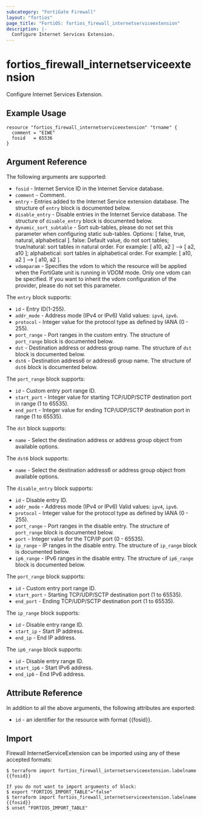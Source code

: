 ```yaml
---
subcategory: "FortiGate Firewall"
layout: "fortios"
page_title: "FortiOS: fortios_firewall_internetserviceextension"
description: |-
  Configure Internet Services Extension.
---
```


# fortios_firewall_internetserviceextension
Configure Internet Services Extension.

## Example Usage

```hcl
resource "fortios_firewall_internetserviceextension" "trname" {
  comment = "EIWE"
  fosid   = 65536
}
```

## Argument Reference

The following arguments are supported:

* `fosid` - Internet Service ID in the Internet Service database.
* `comment` - Comment.
* `entry` - Entries added to the Internet Service extension database. The structure of `entry` block is documented below.
* `disable_entry` - Disable entries in the Internet Service database. The structure of `disable_entry` block is documented below.
* `dynamic_sort_subtable` - Sort sub-tables, please do not set this parameter when configuring static sub-tables. Options: [ false, true, natural, alphabetical ]. false: Default value, do not sort tables; true/natural: sort tables in natural order. For example: [ a10, a2 ] --> [ a2, a10 ]; alphabetical: sort tables in alphabetical order. For example: [ a10, a2 ] --> [ a10, a2 ].
* `vdomparam` - Specifies the vdom to which the resource will be applied when the FortiGate unit is running in VDOM mode. Only one vdom can be specified. If you want to inherit the vdom configuration of the provider, please do not set this parameter.

The `entry` block supports:

* `id` - Entry ID(1-255).
* `addr_mode` - Address mode (IPv4 or IPv6) Valid values: `ipv4`, `ipv6`.
* `protocol` - Integer value for the protocol type as defined by IANA (0 - 255).
* `port_range` - Port ranges in the custom entry. The structure of `port_range` block is documented below.
* `dst` - Destination address or address group name. The structure of `dst` block is documented below.
* `dst6` - Destination address6 or address6 group name. The structure of `dst6` block is documented below.

The `port_range` block supports:

* `id` - Custom entry port range ID.
* `start_port` - Integer value for starting TCP/UDP/SCTP destination port in range (1 to 65535).
* `end_port` - Integer value for ending TCP/UDP/SCTP destination port in range (1 to 65535).

The `dst` block supports:

* `name` - Select the destination address or address group object from available options.

The `dst6` block supports:

* `name` - Select the destination address6 or address group object from available options.

The `disable_entry` block supports:

* `id` - Disable entry ID.
* `addr_mode` - Address mode (IPv4 or IPv6) Valid values: `ipv4`, `ipv6`.
* `protocol` - Integer value for the protocol type as defined by IANA (0 - 255).
* `port_range` - Port ranges in the disable entry. The structure of `port_range` block is documented below.
* `port` - Integer value for the TCP/IP port (0 - 65535).
* `ip_range` - IP ranges in the disable entry. The structure of `ip_range` block is documented below.
* `ip6_range` - IPv6 ranges in the disable entry. The structure of `ip6_range` block is documented below.

The `port_range` block supports:

* `id` - Custom entry port range ID.
* `start_port` - Starting TCP/UDP/SCTP destination port (1 to 65535).
* `end_port` - Ending TCP/UDP/SCTP destination port (1 to 65535).

The `ip_range` block supports:

* `id` - Disable entry range ID.
* `start_ip` - Start IP address.
* `end_ip` - End IP address.

The `ip6_range` block supports:

* `id` - Disable entry range ID.
* `start_ip6` - Start IPv6 address.
* `end_ip6` - End IPv6 address.


## Attribute Reference

In addition to all the above arguments, the following attributes are exported:
* `id` - an identifier for the resource with format {{fosid}}.

## Import

Firewall InternetServiceExtension can be imported using any of these accepted formats:
```
$ terraform import fortios_firewall_internetserviceextension.labelname {{fosid}}

If you do not want to import arguments of block:
$ export "FORTIOS_IMPORT_TABLE"="false"
$ terraform import fortios_firewall_internetserviceextension.labelname {{fosid}}
$ unset "FORTIOS_IMPORT_TABLE"
```

